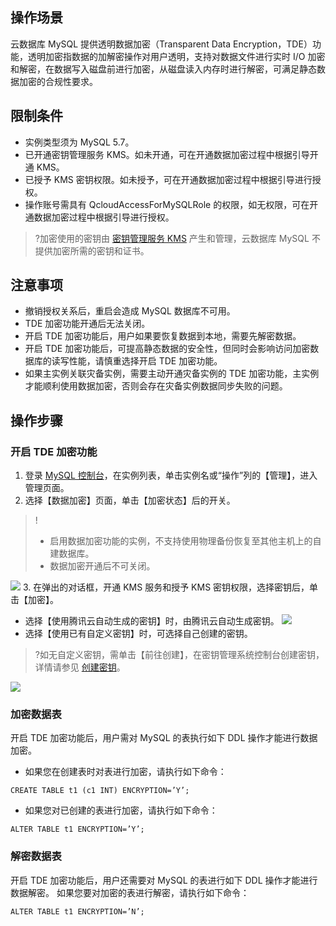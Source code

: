 ## 操作场景
云数据库 MySQL 提供透明数据加密（Transparent Data Encryption，TDE）功能，透明加密指数据的加解密操作对用户透明，支持对数据文件进行实时 I/O 加密和解密，在数据写入磁盘前进行加密，从磁盘读入内存时进行解密，可满足静态数据加密的合规性要求。

## 限制条件
- 实例类型须为 MySQL 5.7。
- 已开通密钥管理服务 KMS。如未开通，可在开通数据加密过程中根据引导开通 KMS。
- 已授予 KMS 密钥权限。如未授予，可在开通数据加密过程中根据引导进行授权。
- 操作账号需具有 QcloudAccessForMySQLRole 的权限，如无权限，可在开通数据加密过程中根据引导进行授权。
>?加密使用的密钥由 [密钥管理服务 KMS](https://cloud.tencent.com/document/product/573/38406) 产生和管理，云数据库 MySQL 不提供加密所需的密钥和证书。

## 注意事项
- 撤销授权关系后，重启会造成 MySQL 数据库不可用。
- TDE 加密功能开通后无法关闭。
- 开启 TDE 加密功能后，用户如果要恢复数据到本地，需要先解密数据。
- 开启 TDE 加密功能后，可提高静态数据的安全性，但同时会影响访问加密数据库的读写性能，请慎重选择开启 TDE 加密功能。
- 如果主实例关联灾备实例，需要主动开通灾备实例的 TDE 加密功能，主实例才能顺利使用数据加密，否则会存在灾备实例数据同步失败的问题。

## 操作步骤
### 开启 TDE 加密功能
1. 登录 [MySQL 控制台](https://console.cloud.tencent.com/cdb)，在实例列表，单击实例名或“操作”列的【管理】，进入管理页面。
2. 选择【数据加密】页面，单击【加密状态】后的开关。
>!
>- 启用数据加密功能的实例，不支持使用物理备份恢复至其他主机上的自建数据库。
>- 数据加密开通后不可关闭。
>
![](https://main.qcloudimg.com/raw/f22a2ad1ac67676a5f60974f8c0e367a.png)
3. 在弹出的对话框，开通 KMS 服务和授予 KMS 密钥权限，选择密钥后，单击【加密】。
  - 选择【使用腾讯云自动生成的密钥】时，由腾讯云自动生成密钥。
  ![](https://main.qcloudimg.com/raw/7fc250fa4ca0d2f46c9a06f4b8a9e25f.png)
  - 选择【使用已有自定义密钥】时，可选择自己创建的密钥。
  >?如无自定义密钥，需单击【前往创建】，在密钥管理系统控制台创建密钥，详情请参见 [创建密钥](https://cloud.tencent.com/document/product/573/8875)。
  >
  ![](https://main.qcloudimg.com/raw/67f0d171fec16ae98a7b1fa2f720cc84.png)


### 加密数据表
开启 TDE 加密功能后，用户需对 MySQL 的表执行如下 DDL 操作才能进行数据加密。
- 如果您在创建表时对表进行加密，请执行如下命令：
```
CREATE TABLE t1 (c1 INT) ENCRYPTION=’Y’;
```
- 如果您对已创建的表进行加密，请执行如下命令：
```
ALTER TABLE t1 ENCRYPTION=’Y’;
```

### 解密数据表
开启 TDE 加密功能后，用户还需要对 MySQL 的表进行如下 DDL 操作才能进行数据解密。
如果您要对加密的表进行解密，请执行如下命令：
```
ALTER TABLE t1 ENCRYPTION=’N’;
```
